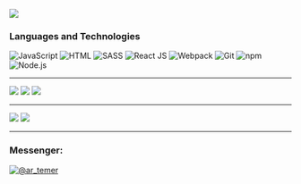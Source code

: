 ![](https://veteska.cz/wp-content/uploads/2015/07/hello-world_702777-1024x576.png)
### Languages and Technologies
![JavaScript](https://img.shields.io/badge/-JavaScript-090909?style=for-the-badge&logo=JavaScript)
![HTML](https://img.shields.io/badge/-HTML-090909?style=for-the-badge&logo=html5)
![SASS](https://img.shields.io/badge/-SASS-090909?style=for-the-badge&logo=sass)
![React JS](https://img.shields.io/badge/-React-090909?style=for-the-badge&logo=React)
![Webpack](https://img.shields.io/badge/-Webpack-090909?style=for-the-badge&logo=Webpack)
![Git](https://img.shields.io/badge/-git-090909?style=for-the-badge&logo=git)
![npm](https://img.shields.io/badge/-npm-090909?style=for-the-badge&logo=npm)
![Node.js](https://img.shields.io/badge/-node.js-090909?style=for-the-badge&logo=Node.js)
____
![](http://github-profile-summary-cards.vercel.app/api/cards/profile-details?username=hamelons&theme=github_dark)
![](http://github-profile-summary-cards.vercel.app/api/cards/stats?username=hamelons&theme=github_dark)
![](http://github-profile-summary-cards.vercel.app/api/cards/productive-time?username=hamelons&theme=github_dark&utcOffset=8)
____
![](http://github-profile-summary-cards.vercel.app/api/cards/repos-per-language?username=hamelons&theme=github_dark)
![](http://github-profile-summary-cards.vercel.app/api/cards/most-commit-language?username=hamelons&theme=github_dark)
____

### **Messenger**:

<div id="badges">
  <a href="https://t.me/ar_temer">
    <img src="https://img.shields.io/badge/Telegram-blue?logo=telegram&logoColor=white&style=for-the-badge" alt="@ar_temer"/>
  </a>
</div>
